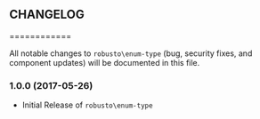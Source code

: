 ## CHANGELOG
============

All notable changes to `robusto\enum-type` (bug, security fixes, and component updates) will be documented in this file.

### 1.0.0 (2017-05-26)

 - Initial Release of `robusto\enum-type`


